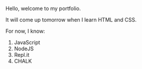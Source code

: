 Hello, welcome to my portfolio. 

It will come up tomorrow when I learn HTML and CSS. 

For now, I know: 

1. JavaScript 
1. NodeJS
1. Repl.it 
1. CHALK 